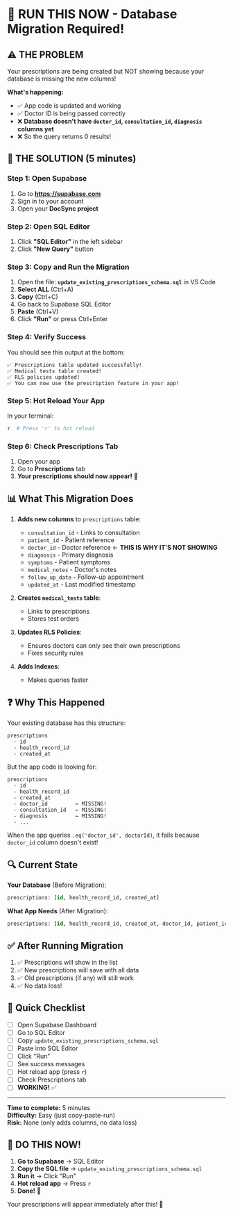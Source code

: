 # 🚨 RUN THIS NOW - Database Migration Required!

## ⚠️ THE PROBLEM

Your prescriptions are being created but NOT showing because your database is missing the new columns!

**What's happening:**

- ✅ App code is updated and working
- ✅ Doctor ID is being passed correctly
- ❌ **Database doesn't have `doctor_id`, `consultation_id`, `diagnosis` columns yet**
- ❌ So the query returns 0 results!

## 🎯 THE SOLUTION (5 minutes)

### Step 1: Open Supabase

1. Go to **https://supabase.com**
2. Sign in to your account
3. Open your **DocSync project**

### Step 2: Open SQL Editor

1. Click **"SQL Editor"** in the left sidebar
2. Click **"New Query"** button

### Step 3: Copy and Run the Migration

1. Open the file: **`update_existing_prescriptions_schema.sql`** in VS Code
2. **Select ALL** (Ctrl+A)
3. **Copy** (Ctrl+C)
4. Go back to Supabase SQL Editor
5. **Paste** (Ctrl+V)
6. Click **"Run"** or press Ctrl+Enter

### Step 4: Verify Success

You should see this output at the bottom:

```
✅ Prescriptions table updated successfully!
✅ Medical tests table created!
✅ RLS policies updated!
✅ You can now use the prescription feature in your app!
```

### Step 5: Hot Reload Your App

In your terminal:

```bash
r  # Press 'r' to hot reload
```

### Step 6: Check Prescriptions Tab

1. Open your app
2. Go to **Prescriptions** tab
3. **Your prescriptions should now appear!** 🎉

## 📊 What This Migration Does

1. **Adds new columns** to `prescriptions` table:

   - `consultation_id` - Links to consultation
   - `patient_id` - Patient reference
   - `doctor_id` - Doctor reference ← **THIS IS WHY IT'S NOT SHOWING**
   - `diagnosis` - Primary diagnosis
   - `symptoms` - Patient symptoms
   - `medical_notes` - Doctor's notes
   - `follow_up_date` - Follow-up appointment
   - `updated_at` - Last modified timestamp

2. **Creates `medical_tests` table**:

   - Links to prescriptions
   - Stores test orders

3. **Updates RLS Policies**:

   - Ensures doctors can only see their own prescriptions
   - Fixes security rules

4. **Adds Indexes**:
   - Makes queries faster

## ❓ Why This Happened

Your existing database has this structure:

```
prescriptions
  - id
  - health_record_id
  - created_at
```

But the app code is looking for:

```
prescriptions
  - id
  - health_record_id
  - created_at
  - doctor_id         ← MISSING!
  - consultation_id   ← MISSING!
  - diagnosis         ← MISSING!
  - ...
```

When the app queries `.eq('doctor_id', doctorId)`, it fails because `doctor_id` column doesn't exist!

## 🔍 Current State

**Your Database** (Before Migration):

```sql
prescriptions: [id, health_record_id, created_at]
```

**What App Needs** (After Migration):

```sql
prescriptions: [id, health_record_id, created_at, doctor_id, patient_id, consultation_id, diagnosis, symptoms, medical_notes, follow_up_date, updated_at]
```

## ✅ After Running Migration

1. ✅ Prescriptions will show in the list
2. ✅ New prescriptions will save with all data
3. ✅ Old prescriptions (if any) will still work
4. ✅ No data loss!

## 🚀 Quick Checklist

- [ ] Open Supabase Dashboard
- [ ] Go to SQL Editor
- [ ] Copy `update_existing_prescriptions_schema.sql`
- [ ] Paste into SQL Editor
- [ ] Click "Run"
- [ ] See success messages
- [ ] Hot reload app (press `r`)
- [ ] Check Prescriptions tab
- [ ] **WORKING!** ✅

---

**Time to complete:** 5 minutes  
**Difficulty:** Easy (just copy-paste-run)  
**Risk:** None (only adds columns, no data loss)

## 🎯 DO THIS NOW!

1. **Go to Supabase** → SQL Editor
2. **Copy the SQL file** → `update_existing_prescriptions_schema.sql`
3. **Run it** → Click "Run"
4. **Hot reload app** → Press `r`
5. **Done!** 🎉

Your prescriptions will appear immediately after this! 🚀
